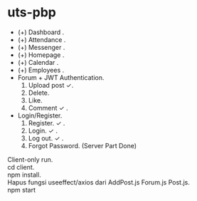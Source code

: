 ﻿# uts-pbp
* (+) Dashboard .
* (+) Attendance .  
* (+) Messenger .     
* (+) Homepage .  
* (+) Calendar .  
* (+) Employees .  
* Forum + JWT Authentication.   
    1. Upload post ✓.  
    2. Delete.  
    3. Like.  
    4. Comment ✓ .  
* Login/Register.    
    1. Register.  ✓ .  
    2. Login.  ✓ .  
    3. Log out.  ✓ .  
    4. Forgot Password. (Server Part Done)

Client-only run.  
cd client.  
npm install.  
Hapus fungsi useeffect/axios dari AddPost.js Forum.js Post.js.  
npm start
